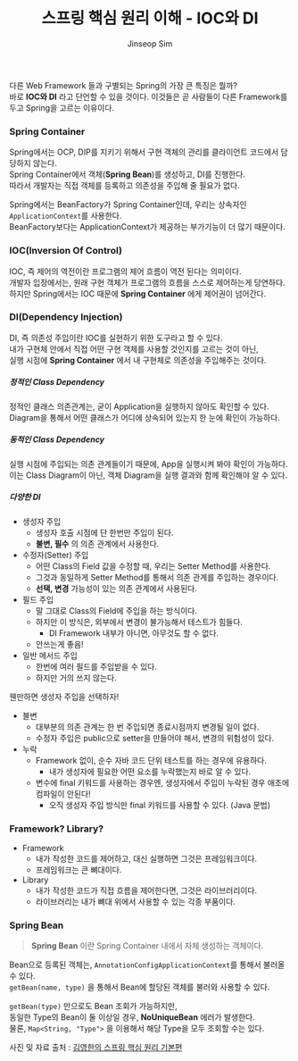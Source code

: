 ﻿---
layout: post
title: "스프링 핵심 원리 이해 - IOC와 DI"
categories: Springboot
tags: [java]
author:
  - Jinseop Sim
---
다른 Web Framework 들과 구별되는 Spring의 가장 큰 특징은 뭘까?  
바로 __IOC와 DI__ 라고 단언할 수 있을 것이다.
이것들은 곧 사람들이 다른 Framework를 두고 Spring을 고르는 이유이다.

### Spring Container
Spring에서는 OCP, DIP를 지키기 위해서 구현 객체의 관리를 클라이언트 코드에서 담당하지 않는다.  
Spring Container에서 객체(__Spring Bean__)를 생성하고, DI를 진행한다.  
따라서 개발자는 직접 객체를 등록하고 의존성을 주입해 줄 필요가 없다.  

Spring에서는 BeanFactory가 Spring Container인데, 우리는 상속자인 ```ApplicationContext```를 사용한다.  
BeanFactory보다는 ApplicationContext가 제공하는 부가기능이 더 많기 때문이다.  

### IOC(Inversion Of Control)
IOC, 즉 제어의 역전이란 프로그램의 제어 흐름이 역전 된다는 의미이다.  
개발자 입장에서는, 원래 구현 객체가 프로그램의 흐름을 스스로 제어하는게 당연하다.  
하지만 Spring에서는 IOC 때문에 __Spring Container__ 에게 제어권이 넘어간다.  

### DI(Dependency Injection)
DI, 즉 의존성 주입이란 IOC를 실현하기 위한 도구라고 할 수 있다.  
내가 구현체 안에서 직접 어떤 구현 객체를 사용할 것인지를 고르는 것이 아닌,  
실행 시점에 __Spring Container__ 에서 내 구현체로 의존성을 주입해주는 것이다.  

##### 정적인 Class Dependency
정적인 클래스 의존관계는, 굳이 Application을 실행하지 않아도 확인할 수 있다.  
Diagram을 통해서 어떤 클래스가 어디에 상속되어 있는지 한 눈에 확인이 가능하다.

##### 동적인 Class Dependency
실행 시점에 주입되는 의존 관계들이기 때문에, App을 실행시켜 봐야 확인이 가능하다.  
이는 Class Diagram이 아닌, 객체 Diagram을 실행 결과와 함께 확인해야 알 수 있다.  

##### 다양한 DI
- 생성자 주입
  - 생성자 호출 시점에 단 한번만 주입이 된다.
  - __불변, 필수__ 의 의존 관계에서 사용한다.
- 수정자(Setter) 주입
  - 어떤 Class의 Field 값을 수정할 때, 우리는 Setter Method를 사용한다.
  - 그것과 동일하게 Setter Method를 통해서 의존 관계를 주입하는 경우이다.
  - __선택, 변경__ 가능성이 있는 의존 관계에서 사용된다.
- 필드 주입
  - 말 그대로 Class의 Field에 주입을 하는 방식이다.
  - 하지만 이 방식은, 외부에서 변경이 불가능해서 테스트가 힘들다.
    - DI Framework 내부가 아니면, 아무것도 할 수 없다.
  - 안쓰는게 좋음!
- 일반 메서드 주입
  - 한번에 여러 필드를 주입받을 수 있다.
  - 하지만 거의 쓰지 않는다.

웬만하면 생성자 주입을 선택하자!  
- 불변
  - 대부분의 의존 관계는 한 번 주입되면 종료시점까지 변경될 일이 없다.
  - 수정자 주입은 public으로 setter을 만들어야 해서, 변경의 위험성이 있다.
- 누락
  - Framework 없이, 순수 자바 코드 단위 테스트를 하는 경우에 유용하다.
    - 내가 생성자에 필요한 어떤 요소를 누락했는지 바로 알 수 있다.
  - 변수에 final 키워드를 사용하는 경우엔, 생성자에서 주입이 누락된 경우 애초에 컴파일이 안된다!
    - 오직 생성자 주입 방식만 final 키워드를 사용할 수 있다. (Java 문법)

### Framework? Library?
- Framework
  - 내가 작성한 코드를 제어하고, 대신 실행하면 그것은 프레임워크이다.
  - 프레임워크는 큰 뼈대이다.
- Library
  - 내가 작성한 코드가 직접 흐름을 제어한다면, 그것은 라이브러리이다.
  - 라이브러리는 내가 뼈대 위에서 사용할 수 있는 각종 부품이다.

### Spring Bean
> __Spring Bean__ 이란 Spring Container 내에서 자체 생성하는 객체이다.  

Bean으로 등록된 객체는, ```AnnotationConfigApplicationContext```를 통해서 불러올 수 있다.  
```getBean(name, type)``` 을 통해서 Bean에 할당된 객체를 불러와 사용할 수 있다.  

```getBean(type)``` 만으로도 Bean 조회가 가능하지만,  
동일한 Type의 Bean이 둘 이상일 경우, __NoUniqueBean__ 에러가 발생한다.  
물론, ```Map<String, "Type">``` 을 이용해서 해당 Type을 모두 조회할 수는 있다.  

사진 및 자료 출처 : [김영한의 스프링 핵심 원리 기본편](https://www.inflearn.com/course/%EC%8A%A4%ED%94%84%EB%A7%81-%ED%95%B5%EC%8B%AC-%EC%9B%90%EB%A6%AC-%EA%B8%B0%EB%B3%B8%ED%8E%B8)